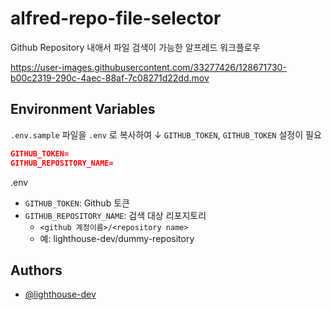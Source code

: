 # alfred-repo-file-selector

Github Repository 내애서 파일 검색이 가능한 알프레드 워크플로우

https://user-images.githubusercontent.com/33277426/128671730-b00c2319-290c-4aec-88af-7c08271d22dd.mov

## Environment Variables

`.env.sample` 파일을 `.env` 로 복사하여 ↓ `GITHUB_TOKEN`, `GITHUB_TOKEN` 설정이 필요

```json
GITHUB_TOKEN=
GITHUB_REPOSITORY_NAME=
```

.env

- `GITHUB_TOKEN`: Github 토큰
- `GITHUB_REPOSITORY_NAME`: 검색 대상 리포지토리
  - `<github 계정이름>/<repository name>`
  - 예: lighthouse-dev/dummy-repository

## Authors

- [@lighthouse-dev](https://github.com/lighthouse-dev)
